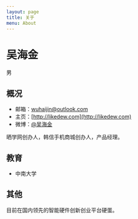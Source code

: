 ```yaml
---
layout: page
title: 关于
menu: About
---
```


吴海金
===
男 

## 概况

- 邮箱：wuhaijin@outlook.com
- 主页：[http://likedew.com](http://likedew.com)
- 微博：[@吴海金](http://weibo.com/dream100fly)

晒学网创办人，韩信手机商城创办人，产品经理。

## 教育
- 中南大学

## 其他
目前在国内领先的智能硬件创新创业平台硬蛋。



